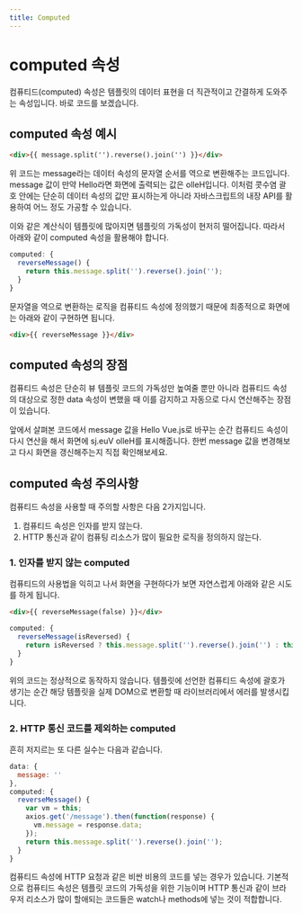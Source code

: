```yaml
---
title: Computed
---
```


# computed 속성

컴퓨티드(computed) 속성은 템플릿의 데이터 표현을 더 직관적이고 간결하게 도와주는 속성입니다. 바로 코드를 보겠습니다.

## computed 속성 예시

```html
<div>{{ message.split('').reverse().join('') }}</div>
```

위 코드는 message라는 데이터 속성의 문자열 순서를 역으로 변환해주는 코드입니다. message 값이 만약 Hello라면 화면에 출력되는 값은 olleH입니다. 이처럼 콧수염 괄호 안에는 단순히 데이터 속성의 값만 표시하는게 아니라 자바스크립트의 내장 API를 활용하여 어느 정도 가공할 수 있습니다.

이와 같은 계산식이 템플릿에 많아지면 템플릿의 가독성이 현저히 떨어집니다. 따라서 아래와 같이 computed 속성을 활용해야 합니다.

```js
computed: {
  reverseMessage() {
    return this.message.split('').reverse().join('');
  }
}
```

문자열을 역으로 변환하는 로직을 컴퓨티드 속성에 정의했기 때문에 최종적으로 화면에는 아래와 같이 구현하면 됩니다.

```html
<div>{{ reverseMessage }}</div>
```

## computed 속성의 장점

컴퓨티드 속성은 단순히 뷰 템플릿 코드의 가독성만 높여줄 뿐만 아니라 컴퓨티드 속성의 대상으로 정한 data 속성이 변했을 때 이를 감지하고 자동으로 다시 연산해주는 장점이 있습니다.

앞에서 살펴본 코드에서 message 값을 Hello Vue.js로 바꾸는 순간 컴퓨티드 속성이 다시 연산을 해서 화면에 sj.euV olleH를 표시해줍니다. 한번 message 값을 변경해보고 다시 화면을 갱신해주는지 직접 확인해보세요.

## computed 속성 주의사항

컴퓨티드 속성을 사용할 때 주의할 사항은 다음 2가지입니다.

1. 컴퓨티드 속성은 인자를 받지 않는다.
2. HTTP 통신과 같이 컴퓨팅 리소스가 많이 필요한 로직을 정의하지 않는다.

### 1. 인자를 받지 않는 computed

컴퓨티드의 사용법을 익히고 나서 화면을 구현하다가 보면 자연스럽게 아래와 같은 시도를 하게 됩니다.

```html
<div>{{ reverseMessage(false) }}</div>
```

```js
computed: {
  reverseMessage(isReversed) {
    return isReversed ? this.message.split('').reverse().join('') : this.message;
  }
}
```

위의 코드는 정상적으로 동작하지 않습니다. 템플릿에 선언한 컴퓨티드 속성에 괄호가 생기는 순간 해당 템플릿을 실제 DOM으로 변환할 때 라이브러리에서 에러를 발생시킵니다.

### 2. HTTP 통신 코드를 제외하는 computed

흔히 저지르는 또 다른 실수는 다음과 같습니다.

```js
data: {
  message: ''
},
computed: {
  reverseMessage() {
    var vm = this;
    axios.get('/message').then(function(response) {
      vm.message = response.data;
    });
    return this.message.split('').reverse().join('');
  }
}
```

컴퓨티드 속성에 HTTP 요청과 같은 비싼 비용의 코드를 넣는 경우가 있습니다. 기본적으로 컴퓨티드 속성은 템플릿 코드의 가독성을 위한 기능이며 HTTP 통신과 같이 브라우저 리소스가 많이 할애되는 코드들은 watch나 methods에 넣는 것이 적합합니다.





